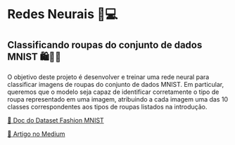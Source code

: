 # Redes Neurais 🧠💻
## Classificando roupas do conjunto de dados MNIST 🛍️👖👗

O objetivo deste projeto é desenvolver e treinar uma rede neural para classificar imagens de roupas do conjunto de dados MNIST. Em particular, queremos que o modelo seja capaz de identificar corretamente o tipo de roupa representado em uma imagem, atribuindo a cada imagem uma das 10 classes correspondentes aos tipos de roupas listados na introdução. 

[📃 Doc do Dataset Fashion MNIST](https://www.tensorflow.org/datasets/catalog/fashion_mnist?hl=pt-br)

[📖 Artigo no Medium](https://www.tensorflow.org/datasets/catalog/fashion_mnist?hl=pt-br)